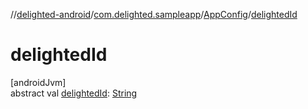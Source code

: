 //[delighted-android](../../../index.md)/[com.delighted.sampleapp](../index.md)/[AppConfig](index.md)/[delightedId](delighted-id.md)

# delightedId

[androidJvm]\
abstract val [delightedId](delighted-id.md): [String](https://kotlinlang.org/api/latest/jvm/stdlib/kotlin/-string/index.html)
